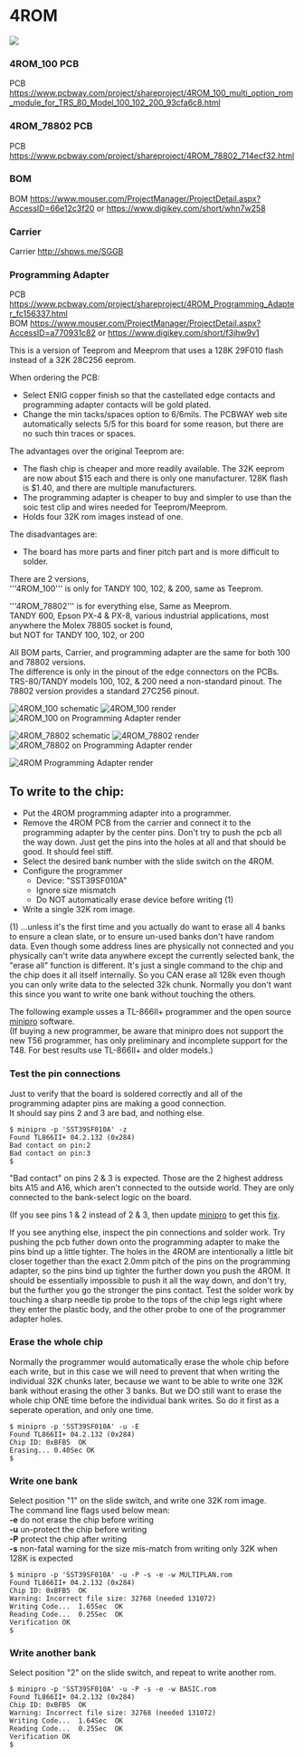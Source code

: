 # 4ROM

![](ref/4ROM.jpg)

### 4ROM_100 PCB
PCB https://www.pcbway.com/project/shareproject/4ROM_100_multi_option_rom_module_for_TRS_80_Model_100_102_200_93cfa6c8.html  

### 4ROM_78802 PCB
PCB https://www.pcbway.com/project/shareproject/4ROM_78802_714ecf32.html  

### BOM
BOM https://www.mouser.com/ProjectManager/ProjectDetail.aspx?AccessID=66e12c3f20 or https://www.digikey.com/short/whn7w258  

### Carrier
Carrier http://shpws.me/SGGB  

### Programming Adapter
PCB https://www.pcbway.com/project/shareproject/4ROM_Programming_Adapter_fc156337.html  
BOM https://www.mouser.com/ProjectManager/ProjectDetail.aspx?AccessID=a770931c82 or https://www.digikey.com/short/f3jhw9v1

This is a version of Teeprom and Meeprom that uses a 128K 29F010 flash instead of a 32K 28C256 eeprom.

When ordering the PCB:  
* Select ENIG copper finish so that the castellated edge contacts and programming adapter contacts will be gold plated.  
* Change the min tacks/spaces option to 6/6mils. The PCBWAY web site automatically selects 5/5 for this board for some reason, but there are no such thin traces or spaces.

The advantages over the original Teeprom are:  
* The flash chip is cheaper and more readily available. The 32K eeprom are now about $15 each and there is only one manufacturer. 128K flash is $1.40, and there are multiple manufacturers.  
* The programming adapter is cheaper to buy and simpler to use than the soic test clip and wires needed for Teeprom/Meeprom.
* Holds four 32K rom images instead of one.  

The disadvantages are:  
* The board has more parts and finer pitch part and is more difficult to solder.

There are 2 versions,  
'''4ROM_100''' is only for TANDY 100, 102, & 200, same as Teeprom.

'''4ROM_78802''' is for everything else, Same as Meeprom.  
TANDY 600, Epson PX-4 & PX-8, various industrial applications, most anywhere the Molex 78805 socket is found,  
but NOT for TANDY 100, 102, or 200

All BOM parts, Carrier, and programming adapter are the same for both 100 and 78802 versions.  
The difference is only in the pinout of the edge connectors on the PCBs. TRS-80/TANDY models 100, 102, & 200 need a non-standard pinout. The 78802 version provides a standard 27C256 pinout.  

![4ROM_100 schematic](PCB/out/4ROM_100.svg)
![4ROM_100 render](PCB/out/4ROM_100.jpg)
![4ROM_100 on Programming Adapter render](PCB/out/4ROM_100.programming.jpg)

![4ROM_78802 schematic](PCB/out/4ROM_78802.svg)
![4ROM_78802 render](PCB/out/4ROM_78802.jpg)
![4ROM_78802 on Programming Adapter render](PCB/out/4ROM_78802.programming.jpg)

![4ROM Programming Adapter render](PCB/out/4ROM_programming_adapter.jpg)


## To write to the chip:  
* Put the 4ROM programming adapter into a programmer.  
* Remove the 4ROM PCB from the carrier and connect it to the programming adapter by the center pins. Don't try to push the pcb all the way down. Just get the pins into the holes at all and that should be good. It should feel stiff.  
* Select the desired bank number with the slide switch on the 4ROM.  
* Configure the programmer
  * Device: "SST39SF010A"
  * Ignore size mismatch
  * Do NOT automatically erase device before writing (1)
* Write a single 32K rom image.

(1) ...unless it's the first time and you actually do want to erase all 4 banks to ensure a clean slate, or to ensure un-used banks don't have random data. Even though some address lines are physically not connected and you physically can't write data anywhere except the currently selected bank, the "erase all" function is different. It's just a single command to the chip and the chip does it all itself internally. So you CAN erase all 128k even though you can only write data to the selected 32k chunk. Normally you don't want this since you want to write one bank without touching the others.

The following example usses a TL-866II+ programmer and the open source [minipro](https://gitlab.com/DavidGriffith/minipro) software.  
(If buying a new programmer, be aware that minipro does not support the new T56 programmer, has only preliminary and incomplete support for the T48. For best results use TL-866II+ and older models.)

### Test the pin connections  
Just to verify that the board is soldered correctly and all of the programming adapter pins are making a good connection.  
It should say pins 2 and 3 are bad, and nothing else.  
```
$ minipro -p 'SST39SF010A' -z
Found TL866II+ 04.2.132 (0x284)
Bad contact on pin:2
Bad contact on pin:3
$
```

"Bad contact" on pins 2 & 3 is expected. Those are the 2 highest address bits A15 and A16, which aren't connected to the outside world. They are only connected to the bank-select logic on the board.

(If you see pins 1 & 2 instead of 2 & 3, then update [minipro](https://gitlab.com/DavidGriffith/minipro) to get this [fix](https://gitlab.com/DavidGriffith/minipro/-/merge_requests/220).  

If you see anything else, inspect the pin connections and solder work. Try pushing the pcb futher down onto the programming adapter to make the pins bind up a little tighter. The holes in the 4ROM are intentionally a little bit closer together than the exact 2.0mm pitch of the pins on the programming adapter, so the pins bind up tighter the further down you push the 4ROM. It should be essentially impossible to push it all the way down, and don't try, but the further you go the stronger the pins contact. Test the solder work by touching a sharp needle tip probe to the tops of the chip legs right where they enter the plastic body, and the other probe to one of the programmer adapter holes.

### Erase the whole chip
Normally the programmer would automatically erase the whole chip before each write, but in this case we will need to prevent that when writing the individual 32K chunks later, because we want to be able to write one 32K bank without erasing the other 3 banks. But we DO still want to erase the whole chip ONE time before the individual bank writes. So do it first as a seperate operation, and only one time.
```
$ minipro -p 'SST39SF010A' -u -E
Found TL866II+ 04.2.132 (0x284)
Chip ID: 0xBFB5  OK
Erasing... 0.40Sec OK
$
```

### Write one bank  
Select position "1" on the slide switch, and write one 32K rom image.  
The command line flags used below mean:  
**-e** do not erase the chip before writing  
**-u** un-protect the chip before writing  
**-P** protect the chip after writing  
**-s** non-fatal warning for the size mis-match from writing only 32K when 128K is expected  
```
$ minipro -p 'SST39SF010A' -u -P -s -e -w MULTIPLAN.rom
Found TL866II+ 04.2.132 (0x284)
Chip ID: 0xBFB5  OK
Warning: Incorrect file size: 32768 (needed 131072)
Writing Code...  1.65Sec  OK
Reading Code...  0.25Sec  OK
Verification OK
$
```

### Write another bank  
Select position "2" on the slide switch, and repeat to write another rom.  
```
$ minipro -p 'SST39SF010A' -u -P -s -e -w BASIC.rom
Found TL866II+ 04.2.132 (0x284)
Chip ID: 0xBFB5  OK
Warning: Incorrect file size: 32768 (needed 131072)
Writing Code...  1.64Sec  OK
Reading Code...  0.25Sec  OK
Verification OK
$
```

